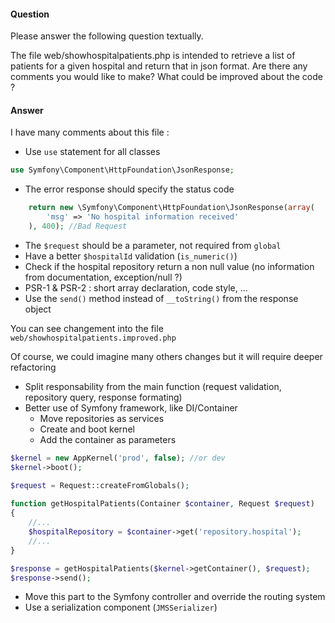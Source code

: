 #### Question 
Please answer the following question textually.

The file web/showhospitalpatients.php is intended to retrieve a list of patients for a given hospital and return that in json format. Are there any comments you would like to make? What could be improved about the code ?

#### Answer

I have many comments about this file :

 * Use `use` statement for all classes
 
```php
use Symfony\Component\HttpFoundation\JsonResponse;
```
 
 * The error response should specify the status code
 
```php
    return new \Symfony\Component\HttpFoundation\JsonResponse(array(
        'msg' => 'No hospital information received'
    ), 400); //Bad Request
```
 
 * The `$request` should be a parameter, not required from `global`
 * Have a better `$hospitalId` validation (`is_numeric()`)
 * Check if the hospital repository return a non null value (no information from documentation, exception/null ?)
 * PSR-1 & PSR-2 : short array declaration, code style, ...
 * Use the `send()` method instead of `__toString()` from the response object
 
You can see changement into the file `web/showhospitalpatients.improved.php`
 
Of course, we could imagine many others changes but it will require deeper refactoring
 * Split responsability from the main function (request validation, repository query, response formating)
 * Better use of Symfony framework, like DI/Container
   * Move repositories as services
   * Create and boot kernel
   * Add the container as parameters
   
```php
$kernel = new AppKernel('prod', false); //or dev
$kernel->boot();

$request = Request::createFromGlobals();
   
function getHospitalPatients(Container $container, Request $request)
{
    //...
    $hospitalRepository = $container->get('repository.hospital');
    //...
}

$response = getHospitalPatients($kernel->getContainer(), $request);
$response->send();
```

 * Move this part to the Symfony controller and override the routing system
 * Use a serialization component (`JMSSerializer`)
